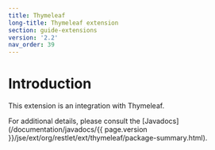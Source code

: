 ```yaml
---
title: Thymeleaf
long-title: Thymeleaf extension
section: guide-extensions
version: '2.2'
nav_order: 39
---
```

# Introduction

This extension is an integration with Thymeleaf.

For additional details, please consult the
[Javadocs](/documentation/javadocs/{{ page.version }}/jse/ext/org/restlet/ext/thymeleaf/package-summary.html).
